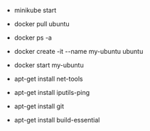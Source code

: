 + minikube start

+ docker pull ubuntu
+ docker ps -a
+ docker create -it --name my-ubuntu ubuntu
+ docker start my-ubuntu


+ apt-get install net-tools
+ apt-get install iputils-ping
+ apt-get install git
+ apt-get install build-essential